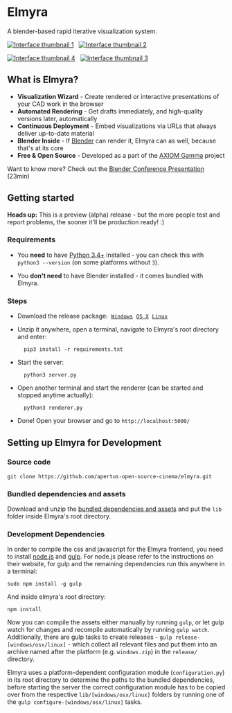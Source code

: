 # Elmyra

A blender-based rapid iterative visualization system.

[![Interface thumbnail 1](http://files.apertus.org/elmyra/interface-1-thumbnail.png)](http://files.apertus.org/elmyra/interface-1.png) &nbsp;
[![Interface thumbnail 2](http://files.apertus.org/elmyra/interface-2-thumbnail.png)](http://files.apertus.org/elmyra/interface-2.png) &nbsp;

[![Interface thumbnail 4](http://files.apertus.org/elmyra/interface-4-thumbnail.png)](http://files.apertus.org/elmyra/interface-4.png) &nbsp;
[![Interface thumbnail 3](http://files.apertus.org/elmyra/interface-3-thumbnail.png)](http://files.apertus.org/elmyra/interface-3.png) &nbsp;

## What is Elmyra?


- **Visualization Wizard** - Create rendered or interactive presentations of your CAD work in the browser
- **Automated Rendering** - Get drafts immediately, and high-quality versions later, automatically
- **Continuous Deployment** - Embed visualizations via URLs that always deliver up-to-date material
- **Blender Inside** - If [Blender](https://www.blender.org/) can render it, Elmyra can as well, because that's at its core
- **Free & Open Source** - Developed as a part of the [AXIOM Gamma](http://apertus.org/axiom-gamma) project

Want to know more? Check out the [Blender Conference Presentation](https://youtu.be/ht1hPNjQxcY?t=24s)  (23min)

## Getting started

**Heads up:** This is a preview (alpha) release - but the more people test and report problems, the sooner it'll be production ready! :)  

### Requirements
- You **need** to have [Python 3.4+](https://www.python.org/) installed - you can check this with `python3 --version` (on some platforms without `3`).

- You **don't need** to have Blender installed - it comes bundled with Elmyra.

### Steps

- Download the release package: &nbsp;[`Windows`](http://files.apertus.org/elmyra/elmyra-preview-windows.zip)
 &nbsp;[`OS X`](http://files.apertus.org/elmyra/elmyra-preview-osx.zip)
 &nbsp;[`Linux`](http://files.apertus.org/elmyra/elmyra-preview-linux.zip)

- Unzip it anywhere, open a terminal, navigate to Elmyra's root directory and enter:

        pip3 install -r requirements.txt

- Start the server:

        python3 server.py

- Open another terminal and start the renderer (can be started and stopped anytime actually):

        python3 renderer.py

- Done! Open your browser and go to `http://localhost:5000/`

## Setting up Elmyra for Development

### Source code

    git clone https://github.com/apertus-open-source-cinema/elmyra.git

### Bundled dependencies and assets

Download and unzip the [bundled dependencies and assets](http://files.apertus.org/elmyra/elmyra-lib.zip) and put the `lib` folder inside Elmyra's root directory.

### Development Dependencies

In order to compile the css and javascript for the Elmyra frontend, you need to install [node.js](https://nodejs.org/) and [gulp](http://gulpjs.com/). For node.js please refer to the instructions on their website, for gulp and the remaining dependencies run this anywhere in a terminal:

    sudo npm install -g gulp

And inside elmyra's root directory:

    npm install

Now you can compile the assets either manually by running `gulp`, or let gulp watch for changes and recompile automatically by running `gulp watch`. Additionally, there are gulp tasks to create releases - `gulp release-[windows/osx/linux]` - which collect all relevant files and put them into an archive named after the platform (e.g. `windows.zip`) in the `release/` directory.

Elmyra uses a platform-dependent configuration module (`configuration.py`) in its root directory to determine the paths to the bundled dependencies, before starting the server the correct configuration module has to be copied over from the respective `lib/[windows/osx/linux]` folders by running one of the `gulp configure-[windows/osx/linux]` tasks.
